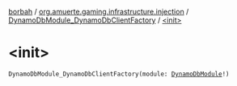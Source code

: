 [borbah](../../index.md) / [org.amuerte.gaming.infrastructure.injection](../index.md) / [DynamoDbModule_DynamoDbClientFactory](index.md) / [&lt;init&gt;](./-init-.md)

# &lt;init&gt;

`DynamoDbModule_DynamoDbClientFactory(module: `[`DynamoDbModule`](../-dynamo-db-module/index.md)`!)`